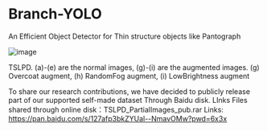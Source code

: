 # Branch-YOLO
An Efficient Object Detector for Thin structure objects like Pantograph


![image](https://github.com/user-attachments/assets/d931d35a-c8bd-418f-b2ce-aacbb41aa97d)


TSLPD. (a)-(e) are the normal images, (g)-(i) are the augmented images. 
(g) Overcoat augment, (h) RandomFog augment, (i) LowBrightness augment


To share our research contributions, we have decided to publicly release part of our supported self-made dataset Through Baidu disk. LInks 
Files shared through online disk：TSLPD_PartialImages_pub.rar
Links: https://pan.baidu.com/s/127afp3bkZYUal--NmavOMw?pwd=6x3x
